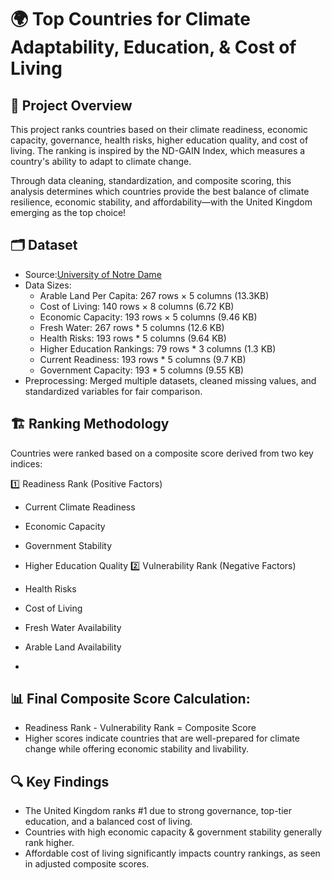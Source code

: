 # 🌍 Top Countries for Climate Adaptability, Education, & Cost of Living

## 📌 Project Overview
This project ranks countries based on their climate readiness, economic capacity, governance, health risks, higher education quality, and cost of living. The ranking is inspired by the ND-GAIN Index, which measures a country's ability to adapt to climate change.

Through data cleaning, standardization, and composite scoring, this analysis determines which countries provide the best balance of climate resilience, economic stability, and affordability—with the United Kingdom emerging as the top choice!

## 🗂️ Dataset
- Source:[University of Notre Dame](https://gain.nd.edu/our-work/country-index/)
- Data Sizes:
  - Arable Land Per Capita: 267 rows × 5 columns (13.3KB)
  - Cost of Living: 140 rows × 8 columns (6.72 KB)
  - Economic Capacity:  193 rows × 5 columns (9.46 KB)
  - Fresh Water: 267 rows * 5 columns (12.6 KB)
  - Health Risks: 193 rows * 5 columns (9.64 KB)
  - Higher Education Rankings: 79 rows * 3 columns (1.3 KB)
  - Current Readiness: 193 rows * 5 columns (9.7 KB)
  - Government Capacity: 193 * 5 columns (9.55 KB)
- Preprocessing: Merged multiple datasets, cleaned missing values, and standardized variables for fair comparison.
  
## 🏗️ Ranking Methodology
Countries were ranked based on a composite score derived from two key indices:

1️⃣ Readiness Rank (Positive Factors)

- Current Climate Readiness
- Economic Capacity
- Government Stability
- Higher Education Quality
2️⃣ Vulnerability Rank (Negative Factors)

- Health Risks
- Cost of Living
- Fresh Water Availability
- Arable Land Availability
- 
## 📊 Final Composite Score Calculation:
- Readiness Rank - Vulnerability Rank = Composite Score
- Higher scores indicate countries that are well-prepared for climate change while offering economic stability and livability.

## 🔍 Key Findings
- The United Kingdom ranks #1 due to strong governance, top-tier education, and a balanced cost of living.
- Countries with high economic capacity & government stability generally rank higher.
- Affordable cost of living significantly impacts country rankings, as seen in adjusted composite scores.

